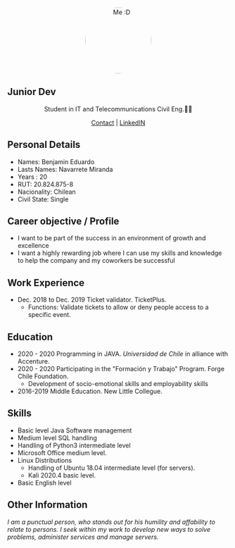 <br>
<a>
<p align="center">
<img src="https://efinis.uft.cl/app/upload/users/9/94588/big_94588_6043c78cf1bab_fczxgz-profile-image.jpg?rand=61b9d232e2c5f" alt="Me :D" height="150" width="150" style="border-radius:100%"/>
</a>
</p>
<h2> Junior Dev</h2>
<p align="center">
Student in IT and Telecommunications Civil Eng.👨‍💻
</p>


<p align="center">
  <a href="benjamin.navarretemiranda@gmail.com">Contact</a> | <a href="https://www.linkedin.com/in/benjamín-navarrete-miranda-07613a144/">LinkedIN</a>
</p>

## Personal Details

- Names: Benjamin Eduardo 
- Lasts Names: Navarrete Miranda
- Years : 20
- RUT: 20.824.875-8
- Nacionality: Chilean
- Civil State: Single

## Career objective / Profile 

- I want to be part of the success in an environment of growth and excellence
- I want a highly rewarding job where I can use my skills and knowledge to help the company and my coworkers be successful


## Work Experience

- Dec. 2018 to Dec. 2019 Ticket validator. TicketPlus.
  - Functions: Validate tickets to allow or deny people access to a specific event.


## Education

- 2020 - 2020 Programming in JAVA. *Universidad de Chile* in alliance with Accenture.
- 2020 - 2020 Participating in the "Formación y Trabajo" Program. Forge Chile Foundation.
  - Development of socio-emotional skills and employability skills
- 2016-2019 Middle Education. New Little Collegue.


## Skills

- Basic level Java Software management
- Medium level SQL handling
- Handling of Python3 intermediate level
- Microsoft Office medium level. 
- Linux Distributions
  - Handling of Ubuntu 18.04 intermediate level (for servers).
  - Kali 2020.4 basic level.
- Basic English level
## Other Information

*I am a punctual person, who stands out for his humility and affability to relate to
persons. I seek within my work to develop new ways to solve problems, administer services and manage servers.*
